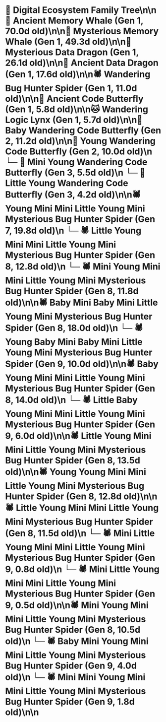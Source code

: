 # 🌳 Digital Ecosystem Family Tree\n\n🐋 Ancient Memory Whale (Gen 1, 70.0d old)\n\n🐋 Mysterious Memory Whale (Gen 1, 49.3d old)\n\n🐉 Mysterious Data Dragon (Gen 1, 26.1d old)\n\n🐉 Ancient Data Dragon (Gen 1, 17.6d old)\n\n🕷️ Wandering Bug Hunter Spider (Gen 1, 11.0d old)\n\n🦋 Ancient Code Butterfly (Gen 1, 5.8d old)\n\n🐱 Wandering Logic Lynx (Gen 1, 5.7d old)\n\n🦋 Baby Wandering Code Butterfly (Gen 2, 11.2d old)\n\n🦋 Young Wandering Code Butterfly (Gen 2, 10.0d old)\n  └─ 🦋 Mini Young Wandering Code Butterfly (Gen 3, 5.5d old)\n  └─ 🦋 Little Young Wandering Code Butterfly (Gen 3, 4.2d old)\n\n🕷️ Young Mini Mini Little Young Mini Mysterious Bug Hunter Spider (Gen 7, 19.8d old)\n  └─ 🕷️ Little Young Mini Mini Little Young Mini Mysterious Bug Hunter Spider (Gen 8, 12.8d old)\n  └─ 🕷️ Mini Young Mini Mini Little Young Mini Mysterious Bug Hunter Spider (Gen 8, 11.8d old)\n\n🕷️ Baby Mini Baby Mini Little Young Mini Mysterious Bug Hunter Spider (Gen 8, 18.0d old)\n  └─ 🕷️ Young Baby Mini Baby Mini Little Young Mini Mysterious Bug Hunter Spider (Gen 9, 10.0d old)\n\n🕷️ Baby Young Mini Mini Little Young Mini Mysterious Bug Hunter Spider (Gen 8, 14.0d old)\n  └─ 🕷️ Little Baby Young Mini Mini Little Young Mini Mysterious Bug Hunter Spider (Gen 9, 6.0d old)\n\n🕷️ Little Young Mini Mini Little Young Mini Mysterious Bug Hunter Spider (Gen 8, 13.5d old)\n\n🕷️ Young Young Mini Mini Little Young Mini Mysterious Bug Hunter Spider (Gen 8, 12.8d old)\n\n🕷️ Little Young Mini Mini Little Young Mini Mysterious Bug Hunter Spider (Gen 8, 11.5d old)\n  └─ 🕷️ Mini Little Young Mini Mini Little Young Mini Mysterious Bug Hunter Spider (Gen 9, 0.8d old)\n  └─ 🕷️ Mini Little Young Mini Mini Little Young Mini Mysterious Bug Hunter Spider (Gen 9, 0.5d old)\n\n🕷️ Mini Young Mini Mini Little Young Mini Mysterious Bug Hunter Spider (Gen 8, 10.5d old)\n  └─ 🕷️ Baby Mini Young Mini Mini Little Young Mini Mysterious Bug Hunter Spider (Gen 9, 4.0d old)\n  └─ 🕷️ Mini Mini Young Mini Mini Little Young Mini Mysterious Bug Hunter Spider (Gen 9, 1.8d old)\n\n